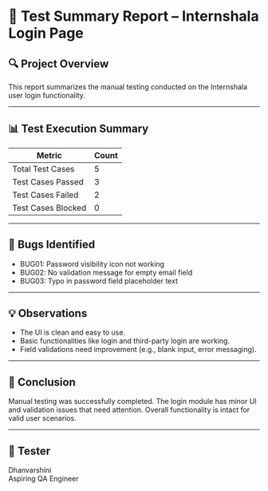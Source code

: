 # 📝 Test Summary Report – Internshala Login Page

## 🔍 Project Overview
This report summarizes the manual testing conducted on the Internshala user login functionality.

---

## 📊 Test Execution Summary

| Metric              | Count |
|---------------------|-------|
| Total Test Cases    | 5     |
| Test Cases Passed   | 3     |
| Test Cases Failed   | 2     |
| Test Cases Blocked  | 0     |

---

## 🐞 Bugs Identified
- BUG01: Password visibility icon not working
- BUG02: No validation message for empty email field
- BUG03: Typo in password field placeholder text

---

## 💡 Observations
- The UI is clean and easy to use.
- Basic functionalities like login and third-party login are working.
- Field validations need improvement (e.g., blank input, error messaging).

---

## 🏁 Conclusion
Manual testing was successfully completed. The login module has minor UI and validation issues that need attention. Overall functionality is intact for valid user scenarios.

---

## 👤 Tester
Dhanvarshini  
Aspiring QA Engineer  
